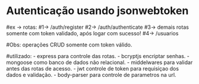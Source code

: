 # Autenticação usando jsonwebtoken

#ex -> rotas:
#1-> /auth/register
#2-> /auth/authenticate
#3-> demais rotas somente com token validado, após logar com sucesso!
#4-> /usuarios

#Obs: operações CRUD somente com token válido.

#utilizado: - express para controle das rotas.
           - bcryptjs encriptar senhas.
           - mongoose como banco de dados não relacional.
           - middelwares para validar antes das rotas de acesso.
           - jwt controle de token para requisiçao dos dados e validação.
           - body-parser para controle de parametros na url.

